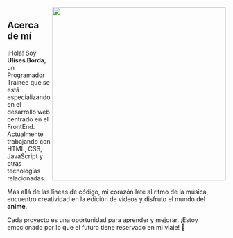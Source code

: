<img src="https://raw.githubusercontent.com/MicaelliMedeiros/micaellimedeiros/master/image/computer-illustration.png" min-width="400px" max-width="400px" width="400px" align="right">

## Acerca de mí

¡Hola! Soy **Ulises Borda**, un Programador Trainee que se está especializando en el desarrollo web centrado en el FrontEnd. Actualmente trabajando con HTML, CSS, JavaScript y otras tecnologías relacionadas.

Más allá de las líneas de código, mi corazón late al ritmo de la música, encuentro creatividad en la edición de videos y disfruto el mundo del **anime**. 

Cada proyecto es una oportunidad para aprender y mejorar. ¡Estoy emocionado por lo que el futuro tiene reservado en mi viaje! 🚀
